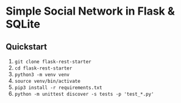 # Simple Social Network in Flask & SQLite

## Quickstart
1. `git clone flask-rest-starter`
2. `cd flask-rest-starter`
3. `python3 -m venv venv`
4. `source venv/bin/activate`
5. `pip3 install -r requirements.txt`
6. `python -m unittest discover -s tests -p 'test_*.py'`